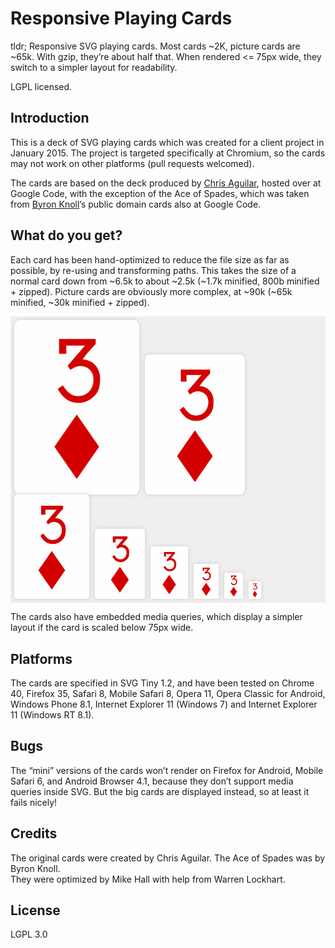 Responsive Playing Cards
========================

tldr; Responsive SVG playing cards. Most cards ~2K, picture cards are ~65k. With gzip, they’re about half that. When rendered <= 75px wide, they switch to a simpler layout for readability.

LGPL licensed.

Introduction
------------
This is a deck of SVG playing cards which was created for a client project in January 2015. The project is targeted specifically at Chromium, so the cards may not work on other platforms (pull requests welcomed).

The cards are based on the deck produced by [Chris Aguilar](https://code.google.com/p/vectorized-playing-cards/), hosted over at Google Code, with the exception of the Ace of Spades, which was taken from [Byron Knoll](https://code.google.com/p/vector-playing-cards/)’s public domain cards also at Google Code.

What do you get?
----------------
Each card has been hand-optimized to reduce the file size as far as possible, by re-using and transforming paths. This takes the size of a normal card down from ~6.5k to about ~2.5k (~1.7k minified, 800b minified + zipped).  Picture cards are obviously more complex, at ~90k (~65k minified, ~30k minified + zipped).

<div style="background:#efefef;padding:6px;max-width:790px">
  <img src="minified/diamonds/3d.svg" width="200" alt="Three of Diamonds, 200px wide" style="vertical-align:bottom;border-radius:4%;box-shadow:0 0 6px #ccc;margin-right:5px">
  <img src="minified/diamonds/3d.svg" width="160" alt="Three of Diamonds, 160px wide" style="vertical-align:bottom;border-radius:4%;box-shadow:0 0 6px #ccc;margin-right:5px">
  <img src="minified/diamonds/3d.svg" width="120" alt="Three of Diamonds, 120px wide" style="vertical-align:bottom;border-radius:4%;box-shadow:0 0 6px #ccc;margin-right:5px">
  <img src="minified/diamonds/3d.svg" width="80" alt="Three of Diamonds, 80px wide" style="vertical-align:bottom;border-radius:4%;box-shadow:0 0 6px #ccc;margin-right:5px">
  <img src="minified/diamonds/3d.svg" width="60" alt="Three of Diamonds, 60px wide" style="vertical-align:bottom;border-radius:4%;box-shadow:0 0 6px #ccc;margin-right:5px">
  <img src="minified/diamonds/3d.svg" width="40" alt="Three of Diamonds, 40px wide" style="vertical-align:bottom;border-radius:4%;box-shadow:0 0 6px #ccc;margin-right:5px">
  <img src="minified/diamonds/3d.svg" width="30" alt="Three of Diamonds, 30px wide" style="vertical-align:bottom;border-radius:4%;box-shadow:0 0 6px #ccc;margin-right:5px">
  <img src="minified/diamonds/3d.svg" width="20" alt="Three of Diamonds, 20px wide" style="vertical-align:bottom;border-radius:4%;box-shadow:0 0 6px #ccc">
</div>

The cards also have embedded media queries, which display a simpler layout if the card is scaled below 75px wide.

Platforms
---------
The cards are specified in SVG Tiny 1.2, and have been tested on Chrome 40, Firefox 35, Safari 8, Mobile Safari 8, Opera 11, Opera Classic for Android, Windows Phone 8.1, Internet Explorer 11 (Windows 7) and Internet Explorer 11 (Windows RT 8.1).

Bugs
----
The “mini” versions of the cards won’t render on Firefox for Android, Mobile Safari 6, and Android Browser 4.1, because they don’t support media queries inside SVG. But the big cards are displayed instead, so at least it fails nicely!

Credits
-------

The original cards were created by Chris Aguilar. The Ace of Spades was by Byron Knoll.<br>
They were optimized by Mike Hall with help from Warren Lockhart.

License
-------

LGPL 3.0
